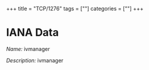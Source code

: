 +++
title = "TCP/1276"
tags = [""]
categories = [""]
+++

# IANA Data

_Name:_ ivmanager

_Description:_ ivmanager

